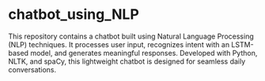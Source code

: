 # chatbot_using_NLP
This repository contains a chatbot built using Natural Language Processing (NLP) techniques. It processes user input, recognizes intent with an LSTM-based model, and generates meaningful responses. Developed with Python, NLTK, and spaCy, this lightweight chatbot is designed for seamless daily conversations.
